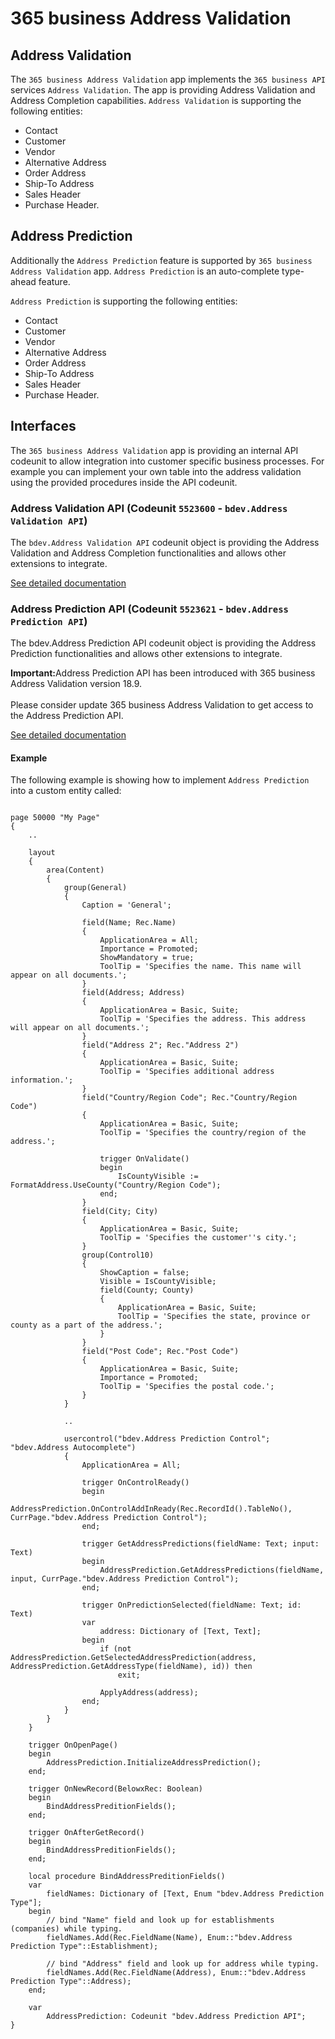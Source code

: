 # 365 business Address Validation

## Address Validation

The `365 business Address Validation` app implements the `365 business API` services `Address Validation`. The app is providing Address Validation and Address Completion capabilities. `Address Validation` is supporting the following entities:
 - Contact
 - Customer
 - Vendor
 - Alternative Address
 - Order Address
 - Ship-To Address
 - Sales Header
 - Purchase Header.

## Address Prediction

Additionally the `Address Prediction` feature is supported by `365 business Address Validation` app. `Address Prediction` is an auto-complete type-ahead feature.

`Address Prediction` is supporting the following entities:
 - Contact
 - Customer
 - Vendor
 - Alternative Address
 - Order Address
 - Ship-To Address
 - Sales Header
 - Purchase Header.

## Interfaces

The `365 business Address Validation` app is providing an internal API codeunit to allow integration into customer specific business processes. For example you can implement your own table into the address validation using the provided procedures inside the API codeunit.

### Address Validation API (Codeunit `5523600` - `bdev.Address Validation API`)

The `bdev.Address Validation API` codeunit object is providing the Address Validation and Address Completion functionalities and allows other extensions to integrate.

[See detailed documentation](addressvalidationapi/)

### Address Prediction API (Codeunit `5523621` - `bdev.Address Prediction API`)

The bdev.Address Prediction API codeunit object is providing the Address Prediction functionalities and allows other extensions to integrate.

<div class="alert alert-notice">
    <i class="fa-solid fa-notes"></i> <strong>Important:</strong>Address Prediction API has been introduced with 365 business Address Validation version 18.9.<br>
    <br>
    Please consider update 365 business Address Validation to get access to the Address Prediction API.
</div>

[See detailed documentation](addresspredictionapi/)

#### Example

The following example is showing how to implement `Address Prediction` into a custom entity called:

```al

page 50000 "My Page"
{
    ..

    layout
    {
        area(Content)
        {
            group(General)
            {
                Caption = 'General';

                field(Name; Rec.Name)
                {
                    ApplicationArea = All;
                    Importance = Promoted;
                    ShowMandatory = true;
                    ToolTip = 'Specifies the name. This name will appear on all documents.';
                }                
                field(Address; Address)
                {
                    ApplicationArea = Basic, Suite;
                    ToolTip = 'Specifies the address. This address will appear on all documents.';
                }
                field("Address 2"; Rec."Address 2")
                {
                    ApplicationArea = Basic, Suite;
                    ToolTip = 'Specifies additional address information.';
                }
                field("Country/Region Code"; Rec."Country/Region Code")
                {
                    ApplicationArea = Basic, Suite;
                    ToolTip = 'Specifies the country/region of the address.';

                    trigger OnValidate()
                    begin
                        IsCountyVisible := FormatAddress.UseCounty("Country/Region Code");
                    end;
                }
                field(City; City)
                {
                    ApplicationArea = Basic, Suite;
                    ToolTip = 'Specifies the customer''s city.';
                }
                group(Control10)
                {
                    ShowCaption = false;
                    Visible = IsCountyVisible;
                    field(County; County)
                    {
                        ApplicationArea = Basic, Suite;
                        ToolTip = 'Specifies the state, province or county as a part of the address.';
                    }
                }
                field("Post Code"; Rec."Post Code")
                {
                    ApplicationArea = Basic, Suite;
                    Importance = Promoted;
                    ToolTip = 'Specifies the postal code.';
                }
            }

            ..

            usercontrol("bdev.Address Prediction Control"; "bdev.Address Autocomplete")
            {
                ApplicationArea = All;

                trigger OnControlReady()
                begin
                    AddressPrediction.OnControlAddInReady(Rec.RecordId().TableNo(), CurrPage."bdev.Address Prediction Control");
                end;

                trigger GetAddressPredictions(fieldName: Text; input: Text)
                begin
                    AddressPrediction.GetAddressPredictions(fieldName, input, CurrPage."bdev.Address Prediction Control");
                end;

                trigger OnPredictionSelected(fieldName: Text; id: Text)
                var
                    address: Dictionary of [Text, Text];
                begin
                    if (not AddressPrediction.GetSelectedAddressPrediction(address, AddressPrediction.GetAddressType(fieldName), id)) then
                        exit;

                    ApplyAddress(address);
                end;
            }
        }
    }

    trigger OnOpenPage()
    begin
        AddressPrediction.InitializeAddressPrediction();
    end;

    trigger OnNewRecord(BelowxRec: Boolean)
    begin
        BindAddressPreditionFields();
    end;
    
    trigger OnAfterGetRecord()
    begin
        BindAddressPreditionFields();
    end;
    
    local procedure BindAddressPreditionFields()
    var
        fieldNames: Dictionary of [Text, Enum "bdev.Address Prediction Type"];
    begin
        // bind "Name" field and look up for establishments (companies) while typing.
        fieldNames.Add(Rec.FieldName(Name), Enum::"bdev.Address Prediction Type"::Establishment);

        // bind "Address" field and look up for address while typing.
        fieldNames.Add(Rec.FieldName(Address), Enum::"bdev.Address Prediction Type"::Address);
    end;

    var
        AddressPrediction: Codeunit "bdev.Address Prediction API";
}

```

